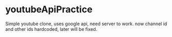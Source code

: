 # youtubeApiPractice
Simple youtube clone, uses google api, need server to work.
now channel id and other ids hardcoded, later will be fixed.

